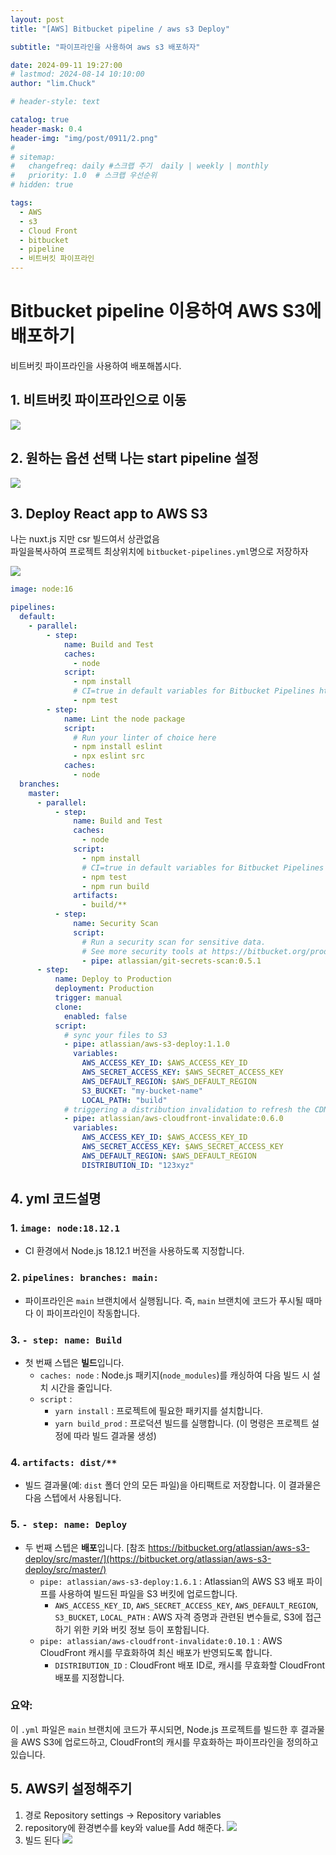 ```yaml
---
layout: post
title: "[AWS] Bitbucket pipeline / aws s3 Deploy"

subtitle: "파이프라인을 사용하여 aws s3 배포하자"

date: 2024-09-11 19:27:00
# lastmod: 2024-08-14 10:10:00
author: "lim.Chuck"

# header-style: text

catalog: true
header-mask: 0.4
header-img: "img/post/0911/2.png"
#
# sitemap:
#   changefreq: daily #스크랩 주기  daily | weekly | monthly
#   priority: 1.0  # 스크랩 우선순위
# hidden: true

tags:
  - AWS
  - s3
  - Cloud Front
  - bitbucket
  - pipeline
  - 비트버킷 파이프라인
---
```


# Bitbucket pipeline 이용하여 AWS S3에 배포하기

비트버킷 파이프라인을 사용하여 배포해봅시다.

## 1. 비트버킷 파이프라인으로 이동

![](/img/post/0911/1.png)

## 2. 원하는 옵션 선택 나는 start pipeline 설정

![](/img/post/0911/2.png)

## 3. Deploy React app to AWS S3

나는 nuxt.js 지만 csr 빌드여서 상관없음  
파일을복사하여 프로젝트 최상위치에 `bitbucket-pipelines.yml`명으로 저장하자

![](/img/post/0911/3.png)

```yml
image: node:16

pipelines:
  default:
    - parallel:
        - step:
            name: Build and Test
            caches:
              - node
            script:
              - npm install
              # CI=true in default variables for Bitbucket Pipelines https://support.atlassian.com/bitbucket-cloud/docs/variables-in-pipelines/
              - npm test
        - step:
            name: Lint the node package
            script:
              # Run your linter of choice here
              - npm install eslint
              - npx eslint src
            caches:
              - node
  branches:
    master:
      - parallel:
          - step:
              name: Build and Test
              caches:
                - node
              script:
                - npm install
                # CI=true in default variables for Bitbucket Pipelines https://support.atlassian.com/bitbucket-cloud/docs/variables-in-pipelines/
                - npm test
                - npm run build
              artifacts:
                - build/**
          - step:
              name: Security Scan
              script:
                # Run a security scan for sensitive data.
                # See more security tools at https://bitbucket.org/product/features/pipelines/integrations?&category=security
                - pipe: atlassian/git-secrets-scan:0.5.1
      - step:
          name: Deploy to Production
          deployment: Production
          trigger: manual
          clone:
            enabled: false
          script:
            # sync your files to S3
            - pipe: atlassian/aws-s3-deploy:1.1.0
              variables:
                AWS_ACCESS_KEY_ID: $AWS_ACCESS_KEY_ID
                AWS_SECRET_ACCESS_KEY: $AWS_SECRET_ACCESS_KEY
                AWS_DEFAULT_REGION: $AWS_DEFAULT_REGION
                S3_BUCKET: "my-bucket-name"
                LOCAL_PATH: "build"
            # triggering a distribution invalidation to refresh the CDN caches
            - pipe: atlassian/aws-cloudfront-invalidate:0.6.0
              variables:
                AWS_ACCESS_KEY_ID: $AWS_ACCESS_KEY_ID
                AWS_SECRET_ACCESS_KEY: $AWS_SECRET_ACCESS_KEY
                AWS_DEFAULT_REGION: $AWS_DEFAULT_REGION
                DISTRIBUTION_ID: "123xyz"
```

## 4. yml 코드설명

### 1. `image: node:18.12.1`

- CI 환경에서 Node.js 18.12.1 버전을 사용하도록 지정합니다.

### 2. `pipelines: branches: main:`

- 파이프라인은 `main` 브랜치에서 실행됩니다. 즉, `main` 브랜치에 코드가 푸시될 때마다 이 파이프라인이 작동합니다.

### 3. `- step: name: Build`

- 첫 번째 스텝은 **빌드**입니다.
  - `caches: node` : Node.js 패키지(`node_modules`)를 캐싱하여 다음 빌드 시 설치 시간을 줄입니다.
  - `script` :
    - `yarn install` : 프로젝트에 필요한 패키지를 설치합니다.
    - `yarn build_prod` : 프로덕션 빌드를 실행합니다. (이 명령은 프로젝트 설정에 따라 빌드 결과물 생성)

### 4. `artifacts: dist/**`

- 빌드 결과물(예: `dist` 폴더 안의 모든 파일)을 아티팩트로 저장합니다. 이 결과물은 다음 스텝에서 사용됩니다.

### 5. `- step: name: Deploy`

- 두 번째 스텝은 **배포**입니다.
  [참조 https://bitbucket.org/atlassian/aws-s3-deploy/src/master/](https://bitbucket.org/atlassian/aws-s3-deploy/src/master/)
  - `pipe: atlassian/aws-s3-deploy:1.6.1` : Atlassian의 AWS S3 배포 파이프를 사용하여 빌드된 파일을 S3 버킷에 업로드합니다.
    - `AWS_ACCESS_KEY_ID`, `AWS_SECRET_ACCESS_KEY`, `AWS_DEFAULT_REGION`, `S3_BUCKET`, `LOCAL_PATH` : AWS 자격 증명과 관련된 변수들로, S3에 접근하기 위한 키와 버킷 정보 등이 포함됩니다.
  - `pipe: atlassian/aws-cloudfront-invalidate:0.10.1` : AWS CloudFront 캐시를 무효화하여 최신 배포가 반영되도록 합니다.
    - `DISTRIBUTION_ID` : CloudFront 배포 ID로, 캐시를 무효화할 CloudFront 배포를 지정합니다.

### 요약:

이 `.yml` 파일은 `main` 브랜치에 코드가 푸시되면, Node.js 프로젝트를 빌드한 후 결과물을 AWS S3에 업로드하고, CloudFront의 캐시를 무효화하는 파이프라인을 정의하고 있습니다.

## 5. AWS키 설정해주기

1.  경로
    Repository settings -> Repository variables
2.  repository에 환경변수를 key와 value를 Add 해준다.
    ![](/img/post/0911/4.png)
3.  빌드 된다
    ![](/img/post/0911/5.png)
